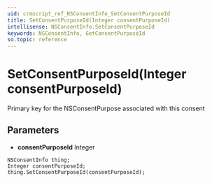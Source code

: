 ```yaml
---
uid: crmscript_ref_NSConsentInfo_SetConsentPurposeId
title: SetConsentPurposeId(Integer consentPurposeId)
intellisense: NSConsentInfo.SetConsentPurposeId
keywords: NSConsentInfo, GetConsentPurposeId
so.topic: reference
---
```


# SetConsentPurposeId(Integer consentPurposeId)

Primary key for the NSConsentPurpose associated with this consent

## Parameters

* **consentPurposeId** Integer

```crmscript
NSConsentInfo thing;
Integer consentPurposeId;
thing.SetConsentPurposeId(consentPurposeId);
```

